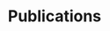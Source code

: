 ---
title: Publications

# View.
#   1 = List
#   2 = Compact
#   3 = Card
#   4 = Citation
view: 4

# Optional header image (relative to `static/media/` folder).
header:
  caption: ""
  image: ""


#Impactos Económicos del Cambio Climático en Colombia: Análisis Costo-Beneficio de Medidas de Adaptación (with Suárez F.,  Duque A., Pava M., Estupiñán S., Calderón S., Romero G.,Ordóñez  D. A., Álvarez A. and Ludeña C. E.). Banco Interamericano de Desarrollo, Monografía No. 261, Washington DC. 2015
#Impactos Económicos del Cambio Climático en Colombia: Costos Económicos de los Eventos Extremos (with Jaramillo F., Gómez M. A., Calderón S., Romero G., Ordóñez D. A., Álvarez A. and Ludeña C. E.). Banco Interamericano de Desarrollo, Monografía No. 260, Washington DC. 2015
#Impactos Económicos del Cambio Climático en Colombia: Recurso Hídrico (with Tapasco J., Quintero M.,Uribe N., Valencia J., Calderón S., Romero G., Ordóñez D. A. , Álvarez A. and Ludeña C. E.). Banco Interamericano de Desarrollo, Monografía No. 258, Washington DC. 2015
#Impactos Económicos del Cambio Climático en Colombia: Sector Forestal (with Riano N., Orrego S. Calderón G. Romero, Ordóñez D. A., Álvarez A. and  Ludeña C. E.). Banco Interamericano de Desarrollo, Monografía No. 256, Washington DC. 2015 
#Impactos Económicos del Cambio Climático en Colombia: Sector Pesquero" (with Herrera J.C., G. Romero S. Calderón D. A. Ordóñez, A. Álvarez and C. E. Ludeña). Banco Interamericano de Desarrollo, Monografía No. 255, Washington DC. 2015
#Impactos Económicos del Cambio Climático en Colombia: Análisis Costo-Beneficio de medidas de adaptación" (with Suarez F., Duque A., Pava M.,Estupiñan S.,Calderón S.,Romero G.,Ordoñez D.,Álvarez A.) Banco Interamericano de Desarrollo, Monografía No. 261, Washington DC. 2015.
#Impactos Económicos del Cambio Climático en Colombia: Sector Ganadero (with Tapasco J., J. Martínez S. Calderón G. Romero D. A. Ordóñez, A. Álvarez, and C. E. Ludeña). Banco Interamericano de Desarrollo, Monografía No. 254, Washington DC. 2015 
#Análisis de costos y beneficios de proyectos de riego: Casos de estudio en Bolivia, Technical Note (forthcoming)" (with Flores J. and Ludena C.E) 2015
#Effectiveness of weather derivatives as crosshedging instruments against climate change: The case of reservoir water allocation management in Guanajuato, Mexico (with Juarez M.) IDB Working Papers. 2012
#Modelo de Equilibrio General Computable: Impacto del Tratado de Libre Comercio sobre regiones del Ecuador (with Ramírez J.) Cuestiones Económicas, Vol. 21 (2), pp. 85-122. 2007.
#Modelo de Equilibrio General Computable: Impacto del Tratado de Libre Comercio sobre el Mercado Laboral del Ecuador (with Ramírez J.). Cuestiones Económicas, Vol. 21 (2), 2007, pp. 47 – 84. 2005

---